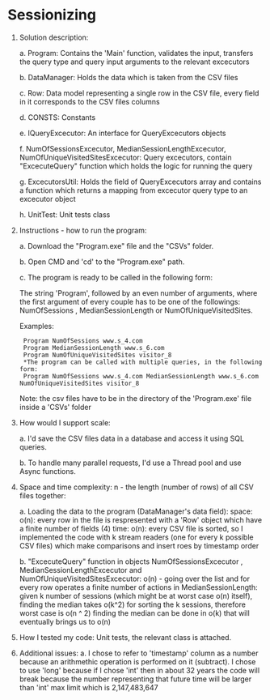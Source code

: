 # Sessionizing

1) Solution description:

	a. Program:
		Contains the 'Main' function, validates the input, transfers the query type and query input arguments to the relevant 			excecutors
		
	b. DataManager:
		Holds the data which is taken from the CSV files
		
	c. Row:
		Data model representing a single row in the CSV file, every field in it corresponds to the CSV files columns
		
	d. CONSTS:
		Constants
		
	e. IQueryExcecutor:
		An interface for QueryExcecutors objects
		
	f. NumOfSessionsExcecutor, MedianSessionLengthExcecutor, NumOfUniqueVisitedSitesExcecutor:
		Query excecutors, contain "ExcecuteQuery" function which holds the logic for running the query
		
	g. ExcecutorsUtil:
		Holds the field of QueryExcecutors array and contains a function which returns a mapping from excecutor query type to an 		excecutor object
	
	h. UnitTest:
		Unit tests class
		
		
2) Instructions - how to run the program:

	a. Download the "Program.exe" file and the "CSVs" folder.
	
	b. Open CMD and 'cd' to the "Program.exe" path.
	
	c. The program is ready to be called in the following form:
	
	The string 'Program', followed by an even number of arguments, where the first argument of every couple has to be one of the 		followings: NumOfSessions , MedianSessionLength or NumOfUniqueVisitedSites.
	
	Examples: 
	
		Program NumOfSessions www.s_4.com
		Program MedianSessionLength www.s_6.com
		Program NumOfUniqueVisitedSites visitor_8
		*The program can be called with multiple queries, in the following form:
		Program NumOfSessions www.s_4.com MedianSessionLength www.s_6.com NumOfUniqueVisitedSites visitor_8
		
	Note: the csv files have to be in the directory of the 'Program.exe' file inside a 'CSVs' folder

3) How would I support scale:

	a. I'd save the CSV files data in a database and access it using SQL queries.
	
	b. To handle many parallel requests, I'd use a Thread pool and use Async functions.

4) Space and time complexity:
	n - the length (number of rows) of all CSV files together:

	a. Loading the data to the program (DataManager's data field):
	space: 
	o(n): every row in the file is respresented with a 'Row' object which have a finite number of fields (4)
	time:
	o(n): every CSV file is sorted, so I implemented the code with k stream readers (one for every k possible CSV files) which make comparisons and insert roes by timestamp order

	b. "ExcecuteQuery" function in objects NumOfSessionsExcecutor , MedianSessionLengthExcecutor and NumOfUniqueVisitedSitesExcecutor:
	o(n) - going over the list and for every row operates a finite number of actions
	in MedianSessionLength: given k number of sessions (which might be at worst case o(n) itself),  finding the median takes o(k^2) for sorting the k sessions, therefore worst case is o(n ^ 2)
	finding the median can be done in o(k) that will eventually brings us to o(n)

5) How I tested my code:
	Unit tests, the relevant class is attached.

6) Additional issues:
	a. I chose to refer to 'timestamp' column as a number because an arithmethic operation is performed on it (subtract).
	I chose to use 'long' because if I chose 'int' then in about 32 years the code will break because the number representing that future time will be larger than 'int' max limit which is 2,147,483,647

